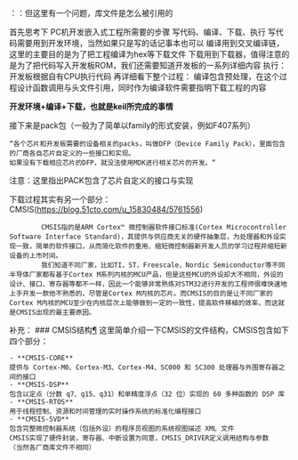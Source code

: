 ：：但这里有一个问题，库文件是怎么被引用的

首先思考下 PC机开发嵌入式工程所需要的步骤
写代码、编译、下载、执行
写代码需要用到开发环境，当然如果只是写的话记事本也可以
编译用到交叉编译链，这里的主要目的是为了把工程编译为hex等下载文件
下载用到下载器，值得注意的是为了把代码写入开发板ROM，我们还需要知道开发板的一系列详细内容
执行：开发板根据自有CPU执行代码
再详细看下整个过程：
编译包含预处理，在这个过程设计函数调用与头文件引用，同时作为编译软件需要指明下载工程的内容

**开发环境+编译+下载，也就是keil所完成的事情**

接下来是pack包（一般为了简单以family的形式安装，例如F407系列）

	“各个芯片和开发板需要的设备相关的packs，叫做DFP（Device Family Pack），里面包含的厂商各自芯片自定义的一些接口和实现。
	如果没有下载相应芯片的DFP，就没法使用MDK进行相关芯片的开发。“
注意：这里指出PACK包含了芯片自定义的接口与实现

下载过程其实有另一个部分：CMSIS(https://blog.51cto.com/u_15830484/5761556)
			
			CMSIS指的是ARM Cortex™ 微控制器软件接口标准(Cortex Microcontroller Software Interface Standard)，其提供与供应商无关的硬件抽象层，为处理器和外设实现一致，简单的软件接口，从而简化软件的重用、缩短微控制器新开发人员的学习过程并缩短新设备的上市时间。
			我们知道不同厂家，比如TI，ST，Freescale，Nordic Semiconductor等不同半导体厂家都有基于Cortex M系列内核的MCU产品，但是这些MCU的外设却大不相同，外设的设计、接口、寄存器等都不一样，因此一个能够非常熟练对STM32进行开发的工程师很难快速地上手开发一款他不熟悉的，尽管是Cortex M内核的芯片。而CMSIS的目的是让不同厂家的Cortex M内核的MCU至少在内核层次上能够做到一定的一致性，提高软件移植的效率，而这就是CMSIS出现的最主要原因。

补充：
	### CMSIS结构[¶](https://microdynamics.github.io/1.%20Breeze%20Mini%E5%9B%9B%E8%BD%B4%E9%A3%9E%E8%A1%8C%E5%99%A8/4.1%20STM32%E7%B3%BB%E7%BB%9F%E5%BC%80%E5%8F%91-%E5%90%AF%E5%8A%A8%E6%96%87%E4%BB%B6%E4%B8%8ECMSIS/#cmsis_1 "Permanent link")
	这里简单介绍一下CMSIS的文件结构，CMSIS包含如下四个部分：
	
	- **CMSIS-CORE**
    提供与 Cortex-M0、Cortex-M3、Cortex-M4、SC000 和 SC300 处理器与外围寄存器之间的接口
	- **CMSIS-DSP**
    包含以定点（分数 q7、q15、q31）和单精度浮点（32 位）实现的 60 多种函数的 DSP 库
	- **CMSIS-RTOS**
    用于线程控制、资源和时间管理的实时操作系统的标准化编程接口
	- **CMSIS-SVD**
    包含完整微控制器系统（包括外设）的程序员视图的系统视图描述 XML 文件
    CMSIS实现了硬件封装，寄存器、中断设置为同意，CMSIS_DRIVER定义调用结构与参数
    （当然各厂商库文件不相同）
    